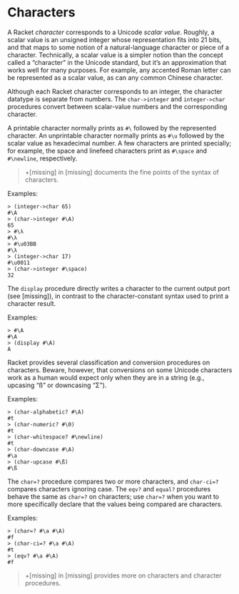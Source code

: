 # Characters

A Racket _character_ corresponds to a Unicode _scalar value_. Roughly, a
scalar value is an unsigned integer whose representation fits into 21
bits, and that maps to some notion of a natural-language character or
piece of a character. Technically, a scalar value is a simpler notion
than the concept called a “character” in the Unicode standard, but it’s
an approximation that works well for many purposes. For example, any
accented Roman letter can be represented as a scalar value, as can any
common Chinese character.

Although each Racket character corresponds to an integer, the character
datatype is separate from numbers. The `char->integer` and
`integer->char` procedures convert between scalar-value numbers and the
corresponding character.

A printable character normally prints as `#\` followed by the
represented character. An unprintable character normally prints as `#\u`
followed by the scalar value as hexadecimal number. A few characters are
printed specially; for example, the space and linefeed characters print
as `#\space` and `#\newline`, respectively.

> +\[missing\] in \[missing\] documents the fine points of the syntax of
> characters.

Examples:

```racket
> (integer->char 65)     
#\A                      
> (char->integer #\A)    
65                       
> #\λ                    
#\λ                      
> #\u03BB                
#\λ                      
> (integer->char 17)     
#\u0011                  
> (char->integer #\space)
32                       
```

The `display` procedure directly writes a character to the current
output port \(see \[missing\]\), in contrast to the character-constant
syntax used to print a character result.

Examples:

```racket
> #\A          
#\A            
> (display #\A)
A              
```

Racket provides several classification and conversion procedures on
characters. Beware, however, that conversions on some Unicode characters
work as a human would expect only when they are in a string \(e.g.,
upcasing “ß” or downcasing “Σ”\).

Examples:

```racket
> (char-alphabetic? #\A)      
#t                            
> (char-numeric? #\0)         
#t                            
> (char-whitespace? #\newline)
#t                            
> (char-downcase #\A)         
#\a                           
> (char-upcase #\ß)           
#\ß                           
```

The `char=?` procedure compares two or more characters, and `char-ci=?`
compares characters ignoring case. The `eqv?` and `equal?` procedures
behave the same as `char=?` on characters; use `char=?` when you want to
more specifically declare that the values being compared are characters.

Examples:

```racket
> (char=? #\a #\A)   
#f                   
> (char-ci=? #\a #\A)
#t                   
> (eqv? #\a #\A)     
#f                   
```

> +\[missing\] in \[missing\] provides more on characters and character
> procedures.
